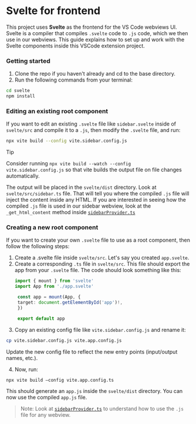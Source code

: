 # Svelte for frontend

This project uses <b>Svelte</b> as the frontend for the VS Code webviews UI. Svelte is a compiler that compiles `.svelte` code to `.js` code, which we then use in our webviews.
This guide explains how to set up and work with the Svelte components inside this VSCode extension project.

### Getting started
1. Clone the repo if you haven't already and cd to the base directory.
2. Run the following commands from your terminal:
```bash
cd svelte
npm install
```

### Editing an existing root component
If you want to edit an existing `.svelte` file like `sidebar.svelte` inside of `svelte/src` and compile it to a `.js`, then modify the `.svelte` file, and run:
```bash
npx vite build --config vite.sidebar.config.js
```
> [!TIP]
> Consider running `npx vite build --watch --config vite.sidebar.config.js` so that vite builds the output file on file changes automatically.

The output will be placed in the `svelte/dist` directory. Look at `svelte/src/sidebar.ts` file. That will tell you where the compiled `.js` file will inject the content inside any HTML.
If you are interested in seeing how the compiled `.js` file is used in our sidebar webview, look at the `_get_html_content` method inside [`sidebarProvider.ts`](https://github.com/ejrgilbert/whamm-live/blob/main/src/sidebarProvider.ts)


### Creating a new root component
If you want to create your own `.svelte` file to use as a root component, then follow the following steps:
1. Create a .svelte file inside `svelte/src`. Let's say you created `app.svelte`.
2. Create a corresponding `.ts` file in `svelte/src`. This file should export the app from your `.svelte` file. The code should look something like this:
   ```typescript
   import { mount } from 'svelte'
   import App from './app.svelte'

    const app = mount(App, {
    target: document.getElementById('app')!,
    })

    export default app
   ```
3. Copy an existing config file like `vite.sidebar.config.js` and rename it:

```bash
cp vite.sidebar.config.js vite.app.config.js
```

Update the new config file to reflect the new entry points (input/output names, etc.).

4. Now, run:
   
```bash
npx vite build —config vite.app.config.ts
```
This should generate an `app.js` inside the `svelte/dist` directory. You can now use the compiled `app.js` file. 
> Note: Look at [`sidebarProvider.ts`](https://github.com/ejrgilbert/whamm-live/blob/main/src/sidebarProvider.ts) to understand how to use the `.js` file for any webview.
